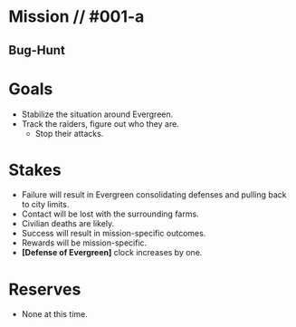 # Mission // #001-a
## Bug-Hunt
# Goals
- Stabilize the situation around Evergreen.
- Track the raiders, figure out who they are.
  - Stop their attacks.

# Stakes
- Failure will result in Evergreen consolidating defenses and pulling back to city limits.
 - Contact will be lost with the surrounding farms.
 - Civilian deaths are likely.
- Success will result in mission-specific outcomes.
 - Rewards will be mission-specific.
 - **[Defense of Evergreen]** clock increases by one.

# Reserves
- None at this time.